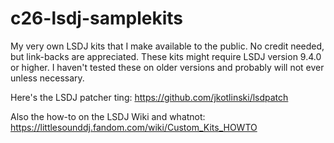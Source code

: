 # c26-lsdj-samplekits
My very own LSDJ kits that I make available to the public. No credit needed, but link-backs are appreciated.
These kits might require LSDJ version 9.4.0 or higher. I haven't tested these on older versions and probably will not ever unless necessary.

Here's the LSDJ patcher ting:
https://github.com/jkotlinski/lsdpatch

Also the how-to on the LSDJ Wiki and whatnot:
https://littlesounddj.fandom.com/wiki/Custom_Kits_HOWTO
